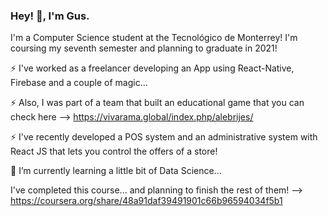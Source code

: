### Hey! 👋, I'm Gus.

I'm a Computer Science student at the Tecnológico de Monterrey!
I'm coursing my seventh semester and planning to graduate in 2021!


⚡ I've worked as a freelancer developing an App using React-Native, Firebase and a couple of magic...

⚡ Also, I was part of a team that built an educational game that you can check here -->  https://vivarama.global/index.php/alebrijes/

⚡ I've recently developed a POS system and an administrative system with React JS that lets you control the offers of a store!

🌱 I’m currently learning a little bit of Data Science...

 I've completed this course... and planning to finish the rest of them! --> https://coursera.org/share/48a91daf39491901c66b96594034f5b1

<!--
**Gustavo-Hernandez/Gustavo-Hernandez** is a ✨ _special_ ✨ repository because its `README.md` (this file) appears on your GitHub profile.

Here are some ideas to get you started:

- 🔭 I’m currently working on ...
- 🌱 I’m currently learning ...
- 👯 I’m looking to collaborate on ...
- 🤔 I’m looking for help with ...
- 💬 Ask me about ...
- 📫 How to reach me: ...
- 😄 Pronouns: ...
- ⚡ Fun fact: ...
-->

